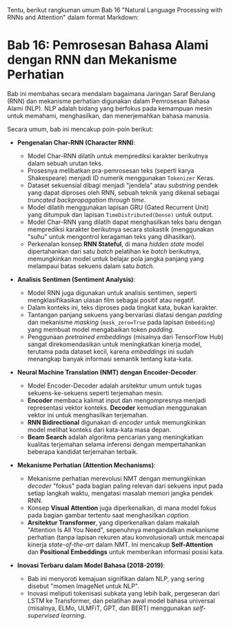 Tentu, berikut rangkuman umum Bab 16 "Natural Language Processing with RNNs and Attention" dalam format Markdown:

# Bab 16: Pemrosesan Bahasa Alami dengan RNN dan Mekanisme Perhatian

Bab ini membahas secara mendalam bagaimana Jaringan Saraf Berulang (RNN) dan mekanisme perhatian digunakan dalam Pemrosesan Bahasa Alami (NLP). NLP adalah bidang yang berfokus pada kemampuan mesin untuk memahami, menghasilkan, dan menerjemahkan bahasa manusia.

Secara umum, bab ini mencakup poin-poin berikut:

* **Pengenalan Char-RNN (Character RNN)**:
    * Model Char-RNN dilatih untuk memprediksi karakter berikutnya dalam sebuah urutan teks.
    * Prosesnya melibatkan pra-pemrosesan teks (seperti karya Shakespeare) menjadi ID numerik menggunakan `Tokenizer` Keras.
    * Dataset sekuensial dibagi menjadi "jendela" atau *substring* pendek yang dapat diproses oleh RNN, sebuah teknik yang dikenal sebagai *truncated backpropagation through time*.
    * Model dilatih menggunakan lapisan GRU (Gated Recurrent Unit) yang ditumpuk dan lapisan `TimeDistributed(Dense)` untuk output.
    * Model Char-RNN yang dilatih dapat menghasilkan teks baru dengan memprediksi karakter berikutnya secara stokastik (menggunakan "suhu" untuk mengontrol keragaman teks yang dihasilkan).
    * Perkenalan konsep **RNN Stateful**, di mana *hidden state* model dipertahankan dari satu *batch* pelatihan ke *batch* berikutnya, memungkinkan model untuk belajar pola jangka panjang yang melampaui batas sekuens dalam satu *batch*.

* **Analisis Sentimen (Sentiment Analysis)**:
    * Model RNN juga digunakan untuk analisis sentimen, seperti mengklasifikasikan ulasan film sebagai positif atau negatif.
    * Dalam konteks ini, teks diproses pada tingkat kata, bukan karakter.
    * Tantangan panjang sekuens yang bervariasi diatasi dengan *padding* dan mekanisme *masking* (`mask_zero=True` pada lapisan `Embedding`) yang membuat model mengabaikan token *padding*.
    * Penggunaan *pretrained embeddings* (misalnya dari TensorFlow Hub) sangat direkomendasikan untuk meningkatkan kinerja model, terutama pada dataset kecil, karena *embeddings* ini sudah menangkap banyak informasi semantik tentang kata-kata.

* **Neural Machine Translation (NMT) dengan Encoder-Decoder**:
    * Model Encoder-Decoder adalah arsitektur umum untuk tugas sekuens-ke-sekuens seperti terjemahan mesin.
    * **Encoder** membaca kalimat input dan mengompresnya menjadi representasi vektor konteks. **Decoder** kemudian menggunakan vektor ini untuk menghasilkan terjemahan.
    * **RNN Bidirectional** digunakan di *encoder* untuk memungkinkan model melihat konteks dari kata-kata masa depan.
    * **Beam Search** adalah algoritma pencarian yang meningkatkan kualitas terjemahan selama inferensi dengan mempertahankan beberapa kandidat terjemahan terbaik.

* **Mekanisme Perhatian (Attention Mechanisms)**:
    * Mekanisme perhatian merevolusi NMT dengan memungkinkan *decoder* "fokus" pada bagian paling relevan dari sekuens input pada setiap langkah waktu, mengatasi masalah memori jangka pendek RNN.
    * Konsep **Visual Attention** juga diperkenalkan, di mana model fokus pada bagian gambar tertentu saat menghasilkan *caption*.
    * **Arsitektur Transformer**, yang diperkenalkan dalam makalah "Attention Is All You Need", sepenuhnya mengandalkan mekanisme perhatian (tanpa lapisan rekuren atau konvolusional) untuk mencapai kinerja *state-of-the-art* dalam NMT. Ini mencakup **Self-Attention** dan **Positional Embeddings** untuk memberikan informasi posisi kata.

* **Inovasi Terbaru dalam Model Bahasa (2018-2019)**:
    * Bab ini menyoroti kemajuan signifikan dalam NLP, yang sering disebut "momen ImageNet untuk NLP".
    * Inovasi meliputi tokenisasi subkata yang lebih baik, pergeseran dari LSTM ke Transformer, dan pelatihan awal model bahasa universal (misalnya, ELMo, ULMFiT, GPT, dan BERT) menggunakan *self-supervised learning*.
